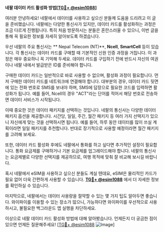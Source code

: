 **네팔 데이터 카드 활성화 방법[[TG💪+ @esim1088](https://t.me/s/esim1088)]**

여러분 안녕하세요! 네팔에서 데이터를 사용하고 싶으신 분들께 도움을 드리려고 이 글을 준비했습니다. 네팔에는 다양한 통신사가 있지만, 데이터 카드를 활성화하는 과정은 조금 다르게 진행됩니다. 특히 처음 방문하시는 분들은 혼란스러울 수 있으니, 이번 글을 통해 꼭 필요한 정보를 자세히 알아보도록 하겠습니다.

우선 네팔의 주요 통신사는 ** Nepal Telecom (NT)**, **Ncell**, **SmartCell** 등이 있습니다. 각 통신사는 데이터 카드를 구매할 때 기본적인 신원 인증 과정을 거칩니다. 이 과정은 매우 중요하니 꼭 기억해 두세요. 데이터 카드를 구입하기 전에 반드시 자신의 여권이나 네팔 내에서 발급받은 ID를 준비해야 합니다.

구매한 데이터 카드는 일반적으로 바로 사용할 수 없으며, 활성화 과정이 필요합니다. 먼저 구매한 데이터 카드를 네트워크에 연결해야 합니다. 대부분의 경우, 데이터 카드 뒷면에 있는 전화 번호로 SMS를 보내야 하며, SMS에 답장으로 필요한 코드를 입력하면 활성화가 됩니다. 예를 들어, Ncell의 경우 "ACT"라는 단어를 적어서 해당 번호로 전송하면 데이터 서비스가 시작됩니다.

이때 중요한 것은 데이터 패키지를 선택하는 것입니다. 네팔의 통신사는 다양한 데이터 패키지 옵션을 제공합니다. 시간당, 일일, 주간, 월간 패키지 등 여러 가지 선택지가 있으니 자신에게 맞는 것을 선택하시면 됩니다. 예를 들어, 하루 동안 데이터를 많이 쓰실 계획이라면 일일 패키지를 추천합니다. 반대로 장기적으로 사용할 예정이라면 월간 패키지를 고려해 보세요.

또한, 데이터 카드 활성화 후에도 네팔에서 통화를 하고 싶다면 추가적인 설정이 필요합니다. 통화 요금제를 구매하거나 기본 요금제를 업그레이드해야 합니다. 네팔의 통신사는 요금제별로 다양한 선택지를 제공하므로, 여행 목적에 맞춰 잘 비교해 보시길 바랍니다.

혹시 네팔에서 eSIM을 사용하고 싶으신 분들도 계실 텐데요, eSIM은 물리적인 카드가 필요 없어 더욱 간편하게 사용할 수 있습니다. **[TG💪+ @esim1088](https://t.me/s/esim1088)** 에서 더 자세한 정보를 확인하실 수 있습니다.

마지막으로, 네팔에서는 데이터 사용량을 절약할 수 있는 몇 가지 팁도 알아두면 좋습니다. 와이파이를 이용할 수 있는 장소가 많으니, 가능하다면 와이파이를 우선적으로 사용하시고, 불필요한 백그라운드 앱 실행을 차단하세요.

이상으로 네팔 데이터 카드 활성화 방법에 대해 알아봤습니다. 언제든지 더 궁금한 점이 있으면 언제든 질문해주세요! [[TG💪+ @esim1088](https://t.me/s/esim1088) ![Image](https://i.postimg.cc/Y0z9fWf4/image.png)]